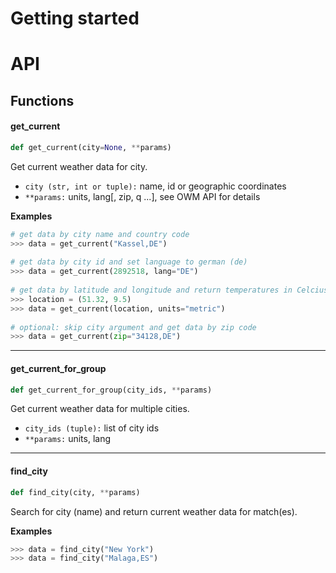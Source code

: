 # Getting started
# API
## Functions
#### get_current
```Python
def get_current(city=None, **params)
```
Get current weather data for city.

* ``city (str, int or tuple):`` name, id or geographic coordinates
* ``**params:`` units, lang[, zip, q ...], see OWM API for details

**Examples**
```Python
# get data by city name and country code
>>> data = get_current("Kassel,DE")
	
# get data by city id and set language to german (de)
>>> data = get_current(2892518, lang="DE")
	
# get data by latitude and longitude and return temperatures in Celcius
>>> location = (51.32, 9.5)
>>> data = get_current(location, units="metric")
	
# optional: skip city argument and get data by zip code
>>> data = get_current(zip="34128,DE") 
```

***
#### get_current_for_group
```Python  
def get_current_for_group(city_ids, **params)
```
Get current weather data for multiple cities.

* ``city_ids (tuple):``  list of city ids
* ``**params:`` units, lang

***
#### find_city
```Python
def find_city(city, **params)
```
Search for city (name) and return current weather data for match(es).

**Examples**   
```Python   
>>> data = find_city("New York")
>>> data = find_city("Malaga,ES")
```
